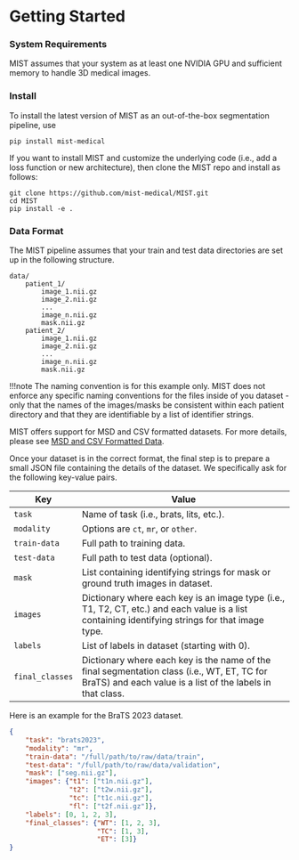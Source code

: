 Getting Started
=====

### System Requirements
MIST assumes that your system as at least one NVIDIA GPU and sufficient memory
to handle 3D medical images.

### Install
To install the latest version of MIST as an out-of-the-box segmentation
pipeline, use

```console
pip install mist-medical
```

If you want to install MIST and customize the underlying code (i.e., add a loss
function or new architecture), then clone the MIST repo and install as follows:

```console
git clone https://github.com/mist-medical/MIST.git
cd MIST
pip install -e .
```

### Data Format
The MIST pipeline assumes that your train and test data directories are set up
in the following structure.

```console
data/
    patient_1/
        image_1.nii.gz
        image_2.nii.gz
        ...
        image_n.nii.gz
        mask.nii.gz
    patient_2/
        image_1.nii.gz
        image_2.nii.gz
        ...
        image_n.nii.gz
        mask.nii.gz    
```

!!!note
    The naming convention is for this example only. MIST does not enforce any
    specific naming conventions for the files inside of you dataset - only that
    the names of the images/masks be consistent within each patient directory
    and that they are identifiable by a list of identifier strings.

MIST offers support for MSD and CSV formatted datasets. For more details, please
see [MSD and CSV Formatted Data](usage.md).

Once your dataset is in the correct format, the final step is to prepare a small
JSON  file containing the details of the dataset. We specifically ask for the
following key-value pairs.

| Key | Value |
|---|---|
| ```task``` | Name of task (i.e., brats, lits, etc.). |
| ```modality``` | Options are ``ct``, ``mr``, or ``other``. |
| ```train-data``` | Full path to training data. |
| ```test-data``` | Full path to test data (optional). |
| ```mask``` | List containing identifying strings for mask or ground truth images in dataset. |
| ```images``` | Dictionary where each key is an image type (i.e., T1, T2, CT, etc.) and each value  is a list containing identifying strings for that image type. |
| ```labels``` | List of labels in dataset (starting with 0). |
| ```final_classes``` | Dictionary where each key is the name of the final segmentation class  (i.e., WT, ET, TC for BraTS) and each value is a list of the labels in that class. |

Here is an example for the BraTS 2023 dataset.

```json
{
    "task": "brats2023",
    "modality": "mr",
    "train-data": "/full/path/to/raw/data/train",
    "test-data": "/full/path/to/raw/data/validation",
    "mask": ["seg.nii.gz"],
    "images": {"t1": ["t1n.nii.gz"],
               "t2": ["t2w.nii.gz"],
               "tc": ["t1c.nii.gz"],
               "fl": ["t2f.nii.gz"]},
    "labels": [0, 1, 2, 3],
    "final_classes": {"WT": [1, 2, 3],
                      "TC": [1, 3],
                      "ET": [3]}
}
```
